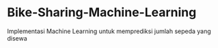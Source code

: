# Bike-Sharing-Machine-Learning
Implementasi Machine Learning untuk memprediksi jumlah sepeda yang disewa
